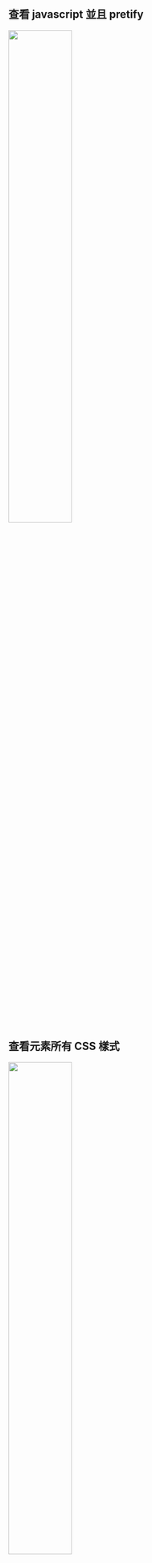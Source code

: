 ## 查看 javascript 並且 pretify

<img src="https://user-images.githubusercontent.com/63166397/193417971-6da14b14-4356-4d0b-84d0-a4268b8c89a9.png" width="50%">

<br/>

<br/>

## 查看元素所有 CSS 樣式

<img src="https://user-images.githubusercontent.com/63166397/193418027-7106ea94-2c41-431f-8135-8b30c4d63612.png" width="50%">

<br/>

<br/>

## 保留所有 log，方便查看 bug

<img src="https://user-images.githubusercontent.com/63166397/193418050-7b390eff-c1d0-4fd9-b0a1-25907f6ba369.png" width="50%">

<br/>

<br/>

## 固定 css虛擬類(:hover)的方法
1. f12 檢查，找到該元素
2. 右鍵 >> Force state >> :hover
3. 左邊會出現一個黃色的點(成功)。

* 另一種方法:
<img src="https://user-images.githubusercontent.com/63166397/218318995-aca8c4b6-35e4-47be-a7fc-bd512c090279.png" width="50%">

<br/>

<br/>

## JS 的 call stack 顯示 js 的執行順序
<img src="https://user-images.githubusercontent.com/63166397/218323562-5263288c-4535-467f-bc28-e0c70c206a5c.png" width="50%">

<br/>

<br/>

## 在瀏覽器編輯，並同步到本地文件中(必備)
<img src="https://user-images.githubusercontent.com/63166397/218325736-127219da-cb3a-4180-ae25-ca2639e179a1.png" width="50%">

<br/>

<br/>

## 如何監控沒有使用到的JS

<img src="https://user-images.githubusercontent.com/63166397/218328093-9b7397f5-f9a2-4daf-99d4-c8b9d49300d9.png" width="50%">
<img src="https://user-images.githubusercontent.com/63166397/218328095-0989704b-ad94-4617-a50b-6acc3cd33fd6.png" width="50%">

<br/>

<br/>

##

<img src="" width="50%">




